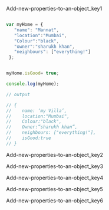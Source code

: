 Add-new-properties-to-an-object_key1


```javascript

var myHome = {
   "name": "Mannat",
   "location":"Mumbai",
   "Colour":"black",
   "owner":"sharukh khan",
   "neighbours": ["everything!"]
 };


myHome.isGood= true;

console.log(myHome);

// output

// {
//    name: ‘my Villa’,
//    location:"Mumbai",
//    Colour:"black",
//    Owner:”sharukh khan”,
//    neighbours: ["everything!"],
//    isGood:true
// }

```

Add-new-properties-to-an-object_key2


Add-new-properties-to-an-object_key3


Add-new-properties-to-an-object_key4


Add-new-properties-to-an-object_key5


Add-new-properties-to-an-object_key6
